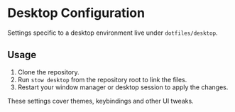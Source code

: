 # Desktop Configuration

Settings specific to a desktop environment live under `dotfiles/desktop`.

## Usage

1. Clone the repository.
2. Run `stow desktop` from the repository root to link the files.
3. Restart your window manager or desktop session to apply the changes.

These settings cover themes, keybindings and other UI tweaks.
